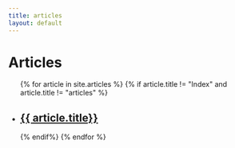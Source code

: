 ```yaml
---
title: articles
layout: default
---
```


# Articles 

<ul>
  {% for article in site.articles %}
  {% if article.title != "Index" and article.title != "articles" %}
    <li>
      <h2><a href="{{ article.url }}">{{ article.title}}</a></h2>
    </li>

  {% endif%}
  {% endfor %}
</ul>